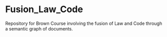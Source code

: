 # Fusion_Law_Code
Repository for Brown Course involving the fusion of Law and Code through a semantic graph of documents.
